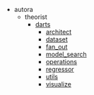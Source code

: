 * autora
    * theorist
        * [darts](autora/theorist/darts/index.md)
            * [architect](autora/theorist/darts/architect.md)
            * [dataset](autora/theorist/darts/dataset.md)
            * [fan_out](autora/theorist/darts/fan_out.md)
            * [model_search](autora/theorist/darts/model_search.md)
            * [operations](autora/theorist/darts/operations.md)
            * [regressor](autora/theorist/darts/regressor.md)
            * [utils](autora/theorist/darts/utils.md)
            * [visualize](autora/theorist/darts/visualize.md)
